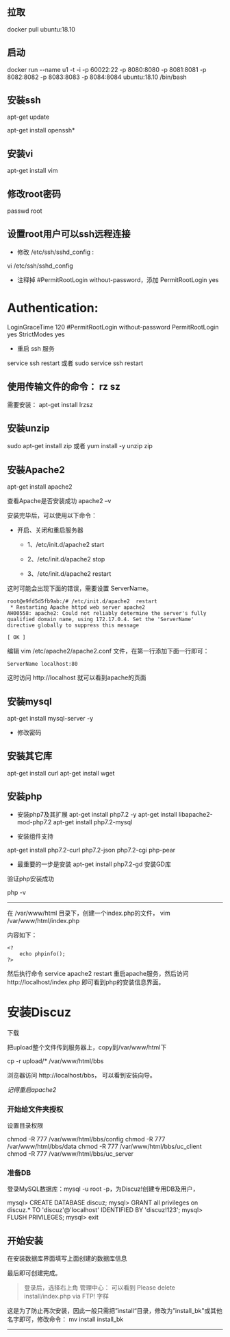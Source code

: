 ## 拉取

docker pull ubuntu:18.10

## 启动

docker run --name u1 -t -i -p 60022:22 -p 8080:8080 -p 8081:8081 -p 8082:8082 -p 8083:8083 -p 8084:8084 ubuntu:18.10 /bin/bash 

## 安装ssh

apt-get update

apt-get install openssh*

## 安装vi

apt-get install vim


## 修改root密码

passwd root

## 设置root用户可以ssh远程连接

- 修改 /etc/ssh/sshd_config :

vi /etc/ssh/sshd_config

- 注释掉 #PermitRootLogin without-password，添加 PermitRootLogin yes

# Authentication:
LoginGraceTime 120
#PermitRootLogin without-password
PermitRootLogin yes
StrictModes yes

- 重启 ssh  服务

service ssh restart
或者  sudo service ssh restart


## 使用传输文件的命令： rz  sz
需要安装：  apt-get install lrzsz

## 安装unzip

sudo apt-get install zip 或者 yum install -y unzip zip

## 安装Apache2

apt-get install apache2

查看Apache是否安装成功
apache2 –v

安装完毕后，可以使用以下命令：

- 开启、关闭和重启服务器

    + 1、/etc/init.d/apache2 start

    + 2、/etc/init.d/apache2 stop

    + 3、/etc/init.d/apache2 restart

这时可能会出现下面的错误，需要设置 ServerName。

```
root@e9fd5d5fb9ab:/# /etc/init.d/apache2  restart
 * Restarting Apache httpd web server apache2                                                            AH00558: apache2: Could not reliably determine the server's fully qualified domain name, using 172.17.0.4. Set the 'ServerName' directive globally to suppress this message
                                                                                                  [ OK ]
```

编辑 vim /etc/apache2/apache2.conf 文件，在第一行添加下面一行即可：
```
ServerName localhost:80
```

这时访问 http://localhost 就可以看到apache的页面

## 安装mysql

apt-get install mysql-server -y

- 修改密码



## 安装其它库

apt-get install curl
apt-get install wget


## 安装php

- 安装php7及其扩展
apt-get install php7.2 -y
apt-get install libapache2-mod-php7.2
apt-get install php7.2-mysql

- 安装组件支持

apt-get install php7.2-curl php7.2-json php7.2-cgi php-pear

- 最重要的一步是安装 apt-get install php7.2-gd  安装GD库

验证php安装成功

php -v

---
在 /var/www/html 目录下，创建一个index.php的文件，
vim /var/www/html/index.php

内容如下：
```
<?
    echo phpinfo();
?>
```
然后执行命令 service apache2 restart 重启apache服务，然后访问 http://localhost/index.php 即可看到php的安装信息界面。


# 安装Discuz

下载

把upload整个文件传到服务器上，copy到/var/www/html下

cp -r upload/* /var/www/html/bbs

浏览器访问  http://localhost/bbs， 可以看到安装向导。

*记得重启apache2*

### 开始给文件夹授权

设置目录权限

chmod -R 777 /var/www/html/bbs/config
chmod -R 777 /var/www/html/bbs/data
chmod -R 777 /var/www/html/bbs/uc_client
chmod -R 777 /var/www/html/bbs/uc_server

### 准备DB

登录MySQL数据库：mysql -u root -p，为Discuz!创建专用DB及用户，

mysql> CREATE DATABASE discuz;
mysql> GRANT all privileges on discuz.* TO 'discuz'@'localhost' IDENTIFIED BY 'discuz!123';
mysql> FLUSH PRIVILEGES;
mysql> exit



## 开始安装

在安装数据库界面填写上面创建的数据库信息

最后即可创建完成。


> 登录后，选择右上角 管理中心： 可以看到 Please delete install/index.php via FTP! 字样

这是为了防止再次安装，因此一般只需把”install“目录，修改为”install_bk"或其他名字即可，修改命令： 
mv  install  install_bk






---